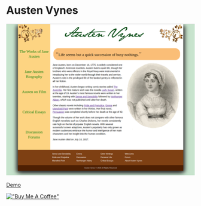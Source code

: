 # Austen Vynes

[![Austen](assets/austenvynes.png)](https://hesbon-osoro.github.io/Austen-Vynes)

[Demo](https://hesbon-osoro.github.io/Austen-Vynes)

[!["Buy Me A Coffee"](https://www.buymeacoffee.com/assets/img/custom_images/orange_img.png)](https://www.buymeacoffee.com/wazimu)
